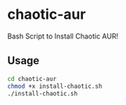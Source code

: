 # chaotic-aur
Bash Script to Install Chaotic AUR!

## Usage
```bash
cd chaotic-aur
chmod +x install-chaotic.sh
./install-chaotic.sh
```
